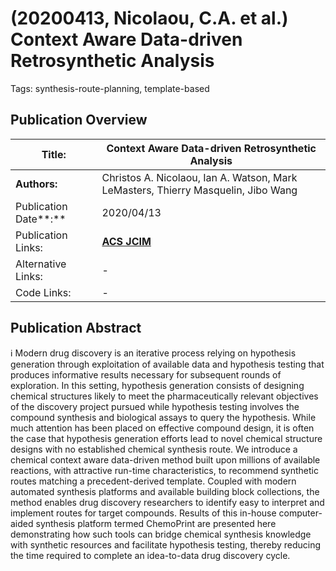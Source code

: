 # (20200413, Nicolaou, C.A. et al.) Context Aware Data-driven Retrosynthetic Analysis

Tags: synthesis-route-planning, template-based

## Publication Overview

| **Title:**  | Context Aware Data-driven Retrosynthetic Analysis |
| --- | --- |
| **Authors:**  | Christos A. Nicolaou, Ian A. Watson, Mark LeMasters, Thierry Masquelin, Jibo Wang |
| Publication Date**:**  | 2020/04/13 |
| Publication Links: | [**ACS JCIM**](https://pubs.acs.org/doi/10.1021/acs.jcim.9b01141) |
| Alternative Links: | - |
| Code Links: | - |

## Publication Abstract

<aside>
ℹ️ Modern drug discovery is an iterative process relying on hypothesis generation through exploitation of available data and hypothesis testing that produces informative results necessary for subsequent rounds of exploration. In this setting, hypothesis generation consists of designing chemical structures likely to meet the pharmaceutically relevant objectives of the discovery project pursued while hypothesis testing involves the compound synthesis and biological assays to query the hypothesis. While much attention has been placed on effective compound design, it is often the case that hypothesis generation efforts lead to novel chemical structure designs with no established chemical synthesis route. We introduce a chemical context aware data-driven method built upon millions of available reactions, with attractive run-time characteristics, to recommend synthetic routes matching a precedent-derived template. Coupled with modern automated synthesis platforms and available building block collections, the method enables drug discovery researchers to identify easy to interpret and implement routes for target compounds. Results of this in-house computer-aided synthesis platform termed ChemoPrint are presented here demonstrating how such tools can bridge chemical synthesis knowledge with synthetic resources and facilitate hypothesis testing, thereby reducing the time required to complete an idea-to-data drug discovery cycle.

</aside>